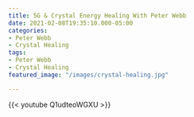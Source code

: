 ```yaml
---
title: 5G & Crystal Energy Healing With Peter Webb
date: 2021-02-08T19:35:10.000-05:00
categories:
- Peter Webb
- Crystal Healing
tags:
- Peter Webb
- Crystal Healing
featured_image: "/images/crystal-healing.jpg"

---
```

{{< youtube Q1udteoWGXU >}}